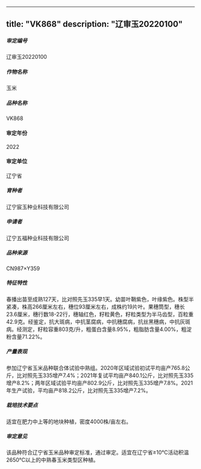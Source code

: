 
---
title: "VK868"
description: "辽审玉20220100"
---
##### 审定编号 
辽审玉20220100

##### 作物名称
玉米

##### 品种名称
VK868

#### 审定年份
2022	

#### 审定单位
辽宁省

##### 育种者
辽宁宸玉种业科技有限公司

##### 申请者
辽宁五福种业科技有限公司

##### 品种来源
CN987×Y359

##### 特征特性
春播出苗至成熟127天，比对照先玉335早1天。幼苗叶鞘紫色，叶缘紫色。株型半紧凑，株高266厘米左右，穗位93厘米左右，成株约19片叶。果穗筒型，穗长23.6厘米，穗行数18-22行，穗轴红色，籽粒黄色，籽粒类型为半马齿型，百粒重42.9克。经鉴定，抗大斑病，中抗茎腐病，中抗穗腐病，抗丝黑穗病，中抗灰斑病。经测定，籽粒容重803克/升，粗蛋白含量8.95%，粗脂肪含量4.00%，粗淀粉含量71.22%。

##### 产量表现
参加辽宁省玉米品种联合体试验中熟组。2020年区域试验初试平均亩产765.8公斤，比对照先玉335增产7.4%；2021年复试平均亩产840.1公斤，比对照先玉335增产8.2%；两年区域试验平均亩产802.9公斤，比对照先玉335增产7.8%。2021年生产试验，平均亩产818.2公斤，比对照先玉335增产7.2%。

##### 栽培技术要点
适宜在肥力中上等的地块种植，密度4000株/亩左右。

##### 审定意见
该品种符合辽宁省玉米品种审定标准，通过审定。适宜在辽宁省≥10℃活动积温2650℃以上的中熟春玉米类型区种植。


